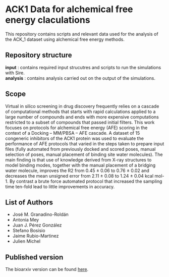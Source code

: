 # ACK1 Data for alchemical free energy claculations
This repository contains scripts and relevant data used for the analysis of the ACK_1 dataset using alchemical free energy methods. 

## Repository structure

**input** : contains required input strucutres and scripts to run the simulations with Sire.    
**analysis** : contains analysis carried out on the output of the simulations. 


## Scope

Virtual in silico screening in drug discovery frequently relies on a cascade of computational methods that starts with rapid calculations applied to a large number of compounds and ends with more expensive computations restricted to a subset of compounds that passed initial filters. This work focuses on protocols for alchemical free energy (AFE) scoring in the context of a Docking – MM/PBSA – AFE cascade. A dataset of 15 congeneric inhibitors of the ACK1 protein was used to evaluate the performance of AFE protocols that varied in the steps taken to prepare input files (fully automated from previously docked and scored poses, manual selection of poses, manual placement of binding site water molecules). The main finding is that use of knowledge derived from X-ray structures to model binding modes, together with the manual placement of a bridging water molecule, improves the R2 from 0.45 ± 0.06 to 0.76 ± 0.02 and decreases the mean unsigned error from 2.11 ± 0.08 to 1.24 ± 0.04 kcal mol-1. By contrast a brute force automated protocol that increased the sampling time ten-fold lead to little improvements in accuracy.


## List of Authors

- José M. Granadino-Roldán
- Antonia Mey
- Juan J. Pérez González
- Stefano Bosisio
- Jaime Rubio-Martinez
- Julien Michel

## Published version

The bioarxiv version can be found [here]().
